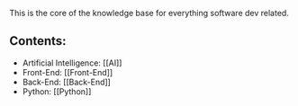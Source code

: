 This is the core of the knowledge base for everything software dev related.

## Contents:

-  Artificial Intelligence: [[AI]]
-  Front-End: [[Front-End]]
-  Back-End: [[Back-End]]
- Python: [[Python]]